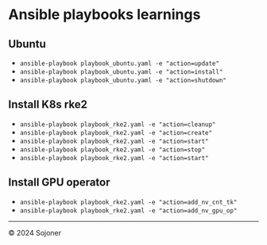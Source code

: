 # Ansible playbooks learnings

## Ubuntu

* `ansible-playbook playbook_ubuntu.yaml -e "action=update"`
* `ansible-playbook playbook_ubuntu.yaml -e "action=install"`
* `ansible-playbook playbook_ubuntu.yaml -e "action=shutdown"`

## Install K8s rke2

* `ansible-playbook playbook_rke2.yaml -e "action=cleanup"`
* `ansible-playbook playbook_rke2.yaml -e "action=create"`
* `ansible-playbook playbook_rke2.yaml -e "action=start"`
* `ansible-playbook playbook_rke2.yaml -e "action=stop"`
* `ansible-playbook playbook_rke2.yaml -e "action=start"`

## Install GPU operator

* `ansible-playbook playbook_rke2.yaml -e "action=add_nv_cnt_tk"`
* `ansible-playbook playbook_rke2.yaml -e "action=add_nv_gpu_op"`

---
 © 2024 Sojoner
